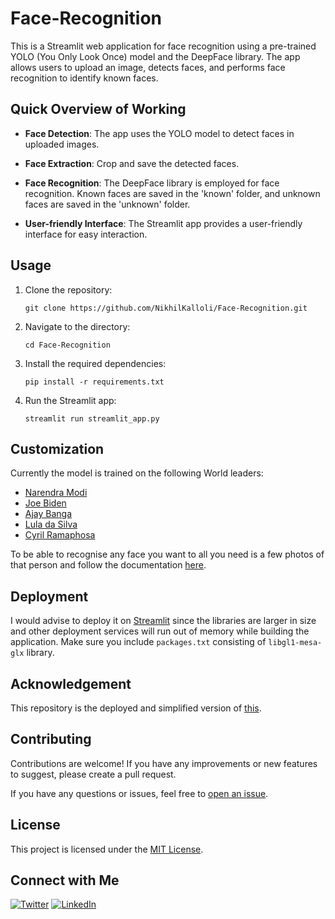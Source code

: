 # Face-Recognition 

This is a Streamlit web application for face recognition using a pre-trained YOLO (You Only Look Once) model and the DeepFace library. The app allows users to upload an image, detects faces, and performs face recognition to identify known faces.



## Quick Overview of Working

- **Face Detection**: The app uses the YOLO model to detect faces in uploaded images.
 
- **Face Extraction**: Crop and save the detected faces.

- **Face Recognition**: The DeepFace library is employed for face recognition. Known faces are saved in the 'known' folder, and unknown faces are saved in the 'unknown' folder.

- **User-friendly Interface**: The Streamlit app provides a user-friendly interface for easy interaction.


## Usage

1. Clone the repository:

   ```
   git clone https://github.com/NikhilKalloli/Face-Recognition.git
   ```
2. Navigate to the directory:
    ```
    cd Face-Recognition
    ```

3. Install the required dependencies:
    ```
    pip install -r requirements.txt
    ```

4. Run the Streamlit app:
    ``` 
    streamlit run streamlit_app.py
    ```

## Customization
 Currently the model is trained on the following World leaders:
 - [Narendra Modi](https://en.wikipedia.org/wiki/Narendra_Modi)
 - [Joe Biden](https://en.wikipedia.org/wiki/Joe_Biden)
 - [Ajay Banga](https://en.wikipedia.org/wiki/Ajay_Banga)
 - [Lula da Silva](https://en.wikipedia.org/wiki/Luiz_In%C3%A1cio_Lula_da_Silva)
 - [Cyril Ramaphosa](https://en.wikipedia.org/wiki/Cyril_Ramaphosa)   
      
To be able to recognise any face you want to all you need is a few photos of that person and follow the documentation [here](https://github.com/NikhilKalloli/Face-Recognition/blob/main/Custom.md).

## Deployment
I would advise to deploy it on [Streamlit](https://share.streamlit.io/) since the libraries are larger in size and other deployment services will run out of memory while building the application. Make sure you include `packages.txt` consisting of  `libgl1-mesa-glx` library.

## Acknowledgement
This repository is the deployed and simplified version of [this](https://github.com/sOR-o/Face-Recognition).

## Contributing

Contributions are welcome! If you have any improvements or new features to suggest, please create a pull request.

If you have any questions or issues, feel free to [open an issue](https://github.com/NikhilKalloli/Face-Recognition/issues).


## License

This project is licensed under the [MIT License](LICENSE).


## Connect with Me

[![Twitter](https://img.shields.io/badge/Twitter-1DA1F2?style=for-the-badge&logo=twitter&logoColor=white)](https://twitter.com/NikhilKalloli)
[![LinkedIn](https://img.shields.io/badge/LinkedIn-0A66C2?style=for-the-badge&logo=linkedin&logoColor=white)](https://www.linkedin.com/in/nikhil-kalloli-a6ab2a25b/)
   
